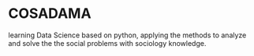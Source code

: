 # COSADAMA
learning Data Science based on python, applying the methods to analyze and solve the the social problems with sociology knowledge.
